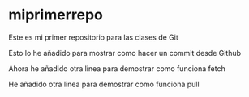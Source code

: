 # miprimerrepo
Este es mi primer repositorio para las clases de Git

Esto lo he añadido para mostrar como hacer un commit desde Github

Ahora he añadido otra linea para demostrar como funciona fetch

He añadido otra linea para demostrar como funciona pull
